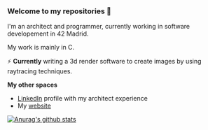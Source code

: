 ### Welcome to my repositories 👋

I'm an architect and programmer, currently working in software developement in 42 Madrid. 

My work is mainly in C.

⚡ **Currently**
writing a 3d render software to create images by using raytracing techniques.

**My other spaces**
- [LinkedIn](https://www.linkedin.com/in/ram%C3%B3n-corvillo-6b5b96a1/) profile with my architect experience
- My [website](http://ramonpunet.com/index.html)

[![Anurag's github stats](https://github-readme-stats.vercel.app/api?username=rpunet)](https://github.com/rpunet/github-readme-stats)

<!--

**rpunet/rpunet** is a ✨ _special_ ✨ repository because its `README.md` (this file) appears on your GitHub profile.

Here are some ideas to get you started:

- 🔭 I’m currently working on ...
- 🌱 I’m currently learning ...
- 👯 I’m looking to collaborate on ...
- 🤔 I’m looking for help with ...
- 💬 Ask me about ...
- 📫 How to reach me: ...
- 😄 Pronouns: ...
- ⚡ Fun fact: ...
-->
